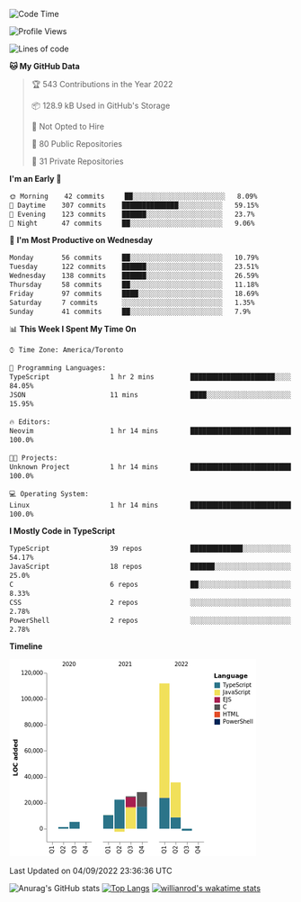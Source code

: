 <!--START_SECTION:waka-->
![Code Time](http://img.shields.io/badge/Code%20Time-279%20hrs%2036%20mins-blue)

![Profile Views](http://img.shields.io/badge/Profile%20Views-0-blue)

![Lines of code](https://img.shields.io/badge/From%20Hello%20World%20I%27ve%20Written-236%20Thousand%20lines%20of%20code-blue)

**🐱 My GitHub Data** 

> 🏆 543 Contributions in the Year 2022
 > 
> 📦 128.9 kB Used in GitHub's Storage 
 > 
> 🚫 Not Opted to Hire
 > 
> 📜 80 Public Repositories 
 > 
> 🔑 31 Private Repositories  
 > 
**I'm an Early 🐤** 

```text
🌞 Morning    42 commits     ██░░░░░░░░░░░░░░░░░░░░░░░   8.09% 
🌆 Daytime    307 commits    ██████████████░░░░░░░░░░░   59.15% 
🌃 Evening    123 commits    ██████░░░░░░░░░░░░░░░░░░░   23.7% 
🌙 Night      47 commits     ██░░░░░░░░░░░░░░░░░░░░░░░   9.06%

```
📅 **I'm Most Productive on Wednesday** 

```text
Monday       56 commits     ██░░░░░░░░░░░░░░░░░░░░░░░   10.79% 
Tuesday      122 commits    ██████░░░░░░░░░░░░░░░░░░░   23.51% 
Wednesday    138 commits    ██████░░░░░░░░░░░░░░░░░░░   26.59% 
Thursday     58 commits     ██░░░░░░░░░░░░░░░░░░░░░░░   11.18% 
Friday       97 commits     ████░░░░░░░░░░░░░░░░░░░░░   18.69% 
Saturday     7 commits      ░░░░░░░░░░░░░░░░░░░░░░░░░   1.35% 
Sunday       41 commits     ██░░░░░░░░░░░░░░░░░░░░░░░   7.9%

```


📊 **This Week I Spent My Time On** 

```text
⌚︎ Time Zone: America/Toronto

💬 Programming Languages: 
TypeScript               1 hr 2 mins         █████████████████████░░░░   84.05% 
JSON                     11 mins             ████░░░░░░░░░░░░░░░░░░░░░   15.95%

🔥 Editors: 
Neovim                   1 hr 14 mins        █████████████████████████   100.0%

🐱‍💻 Projects: 
Unknown Project          1 hr 14 mins        █████████████████████████   100.0%

💻 Operating System: 
Linux                    1 hr 14 mins        █████████████████████████   100.0%

```

**I Mostly Code in TypeScript** 

```text
TypeScript               39 repos            █████████████░░░░░░░░░░░░   54.17% 
JavaScript               18 repos            ██████░░░░░░░░░░░░░░░░░░░   25.0% 
C                        6 repos             ██░░░░░░░░░░░░░░░░░░░░░░░   8.33% 
CSS                      2 repos             ░░░░░░░░░░░░░░░░░░░░░░░░░   2.78% 
PowerShell               2 repos             ░░░░░░░░░░░░░░░░░░░░░░░░░   2.78%

```


**Timeline**

![Chart not found](https://raw.githubusercontent.com/wise-introvert/wise-introvert/master/charts/bar_graph.png) 


 Last Updated on 04/09/2022 23:36:36 UTC
<!--END_SECTION:waka-->

![Anurag's GitHub stats](https://github-readme-stats.vercel.app/api?username=wise-introvert&count_private=true&show_icons=true)
[![Top Langs](https://github-readme-stats.vercel.app/api/top-langs/?username=wise-introvert&langs_count=10)](https://github.com/anuraghazra/github-readme-stats)
[![willianrod's wakatime stats](https://github-readme-stats.vercel.app/api/wakatime?username=wiseintrovert)](https://github.com/anuraghazra/github-readme-stats)
